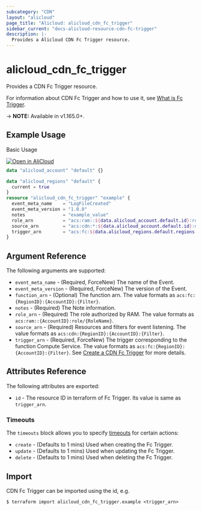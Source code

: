 ```yaml
---
subcategory: "CDN"
layout: "alicloud"
page_title: "Alicloud: alicloud_cdn_fc_trigger"
sidebar_current: "docs-alicloud-resource-cdn-fc-trigger"
description: |-
  Provides a Alicloud CDN Fc Trigger resource.
---
```


# alicloud_cdn_fc_trigger

Provides a CDN Fc Trigger resource.

For information about CDN Fc Trigger and how to use it, see [What is Fc Trigger](https://www.alibabacloud.com/help/en/cdn/developer-reference/api-cdn-2018-05-10-addfctrigger).

-> **NOTE:** Available in v1.165.0+.

## Example Usage

Basic Usage

<div style="display: block;margin-bottom: 40px;"><div class="oics-button" style="float: right;position: absolute;margin-bottom: 10px;">
  <a href="https://api.aliyun.com/terraform?resource=alicloud_cdn_fc_trigger&exampleId=440e5074-5d83-747d-850f-ef311e2c568ad90af5d8&activeTab=example&spm=docs.r.cdn_fc_trigger.0.440e50745d&intl_lang=EN_US" target="_blank">
    <img alt="Open in AliCloud" src="https://img.alicdn.com/imgextra/i1/O1CN01hjjqXv1uYUlY56FyX_!!6000000006049-55-tps-254-36.svg" style="max-height: 44px; max-width: 100%;">
  </a>
</div></div>

```terraform
data "alicloud_account" "default" {}

data "alicloud_regions" "default" {
  current = true
}
resource "alicloud_cdn_fc_trigger" "example" {
  event_meta_name    = "LogFileCreated"
  event_meta_version = "1.0.0"
  notes              = "example_value"
  role_arn           = "acs:ram::${data.alicloud_account.default.id}:role/aliyuncdneventnotificationrole"
  source_arn         = "acs:cdn:*:${data.alicloud_account.default.id}:domain/example.com"
  trigger_arn        = "acs:fc:${data.alicloud_regions.default.regions.0.id}:${data.alicloud_account.default.id}:services/FCTestService/functions/printEvent/triggers/testtrigger"
}
```

## Argument Reference

The following arguments are supported:

* `event_meta_name` - (Required, ForceNew) The name of the Event.
* `event_meta_version` - (Required, ForceNew) The version of the Event.
* `function_arn` - (Optional) The function arn. The value formats as `acs:fc:{RegionID}:{AccountID}:{Filter}`.
* `notes` - (Required) The Note information.
* `role_arn` - (Required) The role authorized by RAM. The value formats as `acs:ram::{AccountID}:role/{RoleName}`.
* `source_arn` - (Required) Resources and filters for event listening. The value formats as `acs:cdn:{RegionID}:{AccountID}:{Filter}`.
* `trigger_arn` - (Required, ForceNew) The trigger corresponding to the function Compute Service. The value formats as `acs:fc:{RegionID}:{AccountID}:{Filter}`. See [Create a CDN Fc Trigger](https://www.alibabacloud.com/help/en/cdn/developer-reference/api-cdn-2018-05-10-addfctrigger) for more details.

## Attributes Reference

The following attributes are exported:

* `id` - The resource ID in terraform of Fc Trigger. Its value is same as `trigger_arn`.

### Timeouts

The `timeouts` block allows you to specify [timeouts](https://www.terraform.io/docs/configuration-0-11/resources.html#timeouts) for certain actions:

* `create` - (Defaults to 1 mins) Used when creating the Fc Trigger.
* `update` - (Defaults to 1 mins) Used when updating the Fc Trigger.
* `delete` - (Defaults to 1 mins) Used when deleting the Fc Trigger.

## Import

CDN Fc Trigger can be imported using the id, e.g.

```shell
$ terraform import alicloud_cdn_fc_trigger.example <trigger_arn>
```